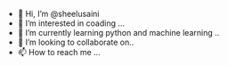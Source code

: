 - 👋 Hi, I’m @sheelusaini
- 👀 I’m interested in  coading ...
- 🌱 I’m currently learning python and machine learning ..
- 💞️ I’m looking to collaborate on..
- 📫 How to reach me ...

<!---
sheelusaini/sheelusaini is a ✨ special ✨ repository because its `README.md` (this file) appears on your GitHub profile.
You can click the Preview link to take a look at your changes.
--->
